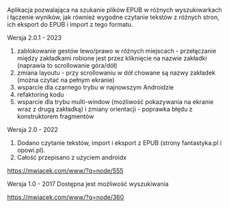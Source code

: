 Aplikacja pozwalająca na szukanie plików EPUB w różnych wyszukiwarkach
i łączenie wyników, jak również wygodne czytanie tekstów z różnych stron,
ich eksport do EPUB i import z tego formatu.

Wersja 2.0.1 - 2023
1. zablokowanie gestów lewo/prawo w różnych miejscach - przełączanie
   między zakładkami robione jest przez kliknięcie na nazwie zakładki
   (naprawia to scrollowanie góra/dół)
2. zmiana layoutu - przy scrollowaniu w dół chowane są nazwy zakładek
   (można czytać na pełnym ekranie)
3. wsparcie dla czarnego trybu w najnowszym Androidzie
4. refaktoring kodu
5. wsparcie dla trybu multi-window (możliwość pokazywania na ekranie
   wraz z drugą zakładką) i zmiany orientacji - poprawka błędu z konstruktorem
   fragmentów

Wersja 2.0 - 2022
1. Dodano czytanie tekstów, import i eksport z EPUB (strony fantastyka.pl i opowi.pl).
2. Całość przepisano z użyciem androidx

https://mwiacek.com/www/?q=node/555

Wersja 1.0 - 2017 
Dostępna jest możliwość wyszukiwania

https://mwiacek.com/www/?q=node/360
